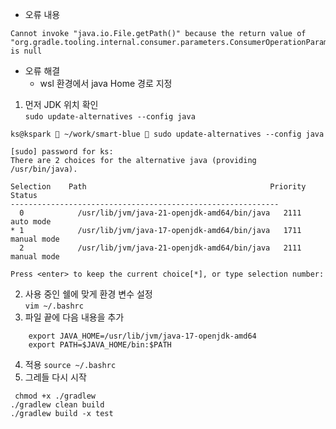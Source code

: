 - 오류 내용
```
Cannot invoke "java.io.File.getPath()" because the return value of "org.gradle.tooling.internal.consumer.parameters.ConsumerOperationParameters.getJavaHome()" is null
```

- 오류 해결
  - wsl 환경에서 java Home 경로 지정
 
    
1. 먼저 JDK 위치 확인 </br>
  ``` sudo update-alternatives --config java ```
  ```
  ks@kspark  ~/work/smart-blue  sudo update-alternatives --config java

  [sudo] password for ks: 
  There are 2 choices for the alternative java (providing /usr/bin/java).

  Selection    Path                                         Priority   Status
  ------------------------------------------------------------
    0            /usr/lib/jvm/java-21-openjdk-amd64/bin/java   2111      auto mode
  * 1            /usr/lib/jvm/java-17-openjdk-amd64/bin/java   1711      manual mode
    2            /usr/lib/jvm/java-21-openjdk-amd64/bin/java   2111      manual mode

  Press <enter> to keep the current choice[*], or type selection number:
  ```

2. 사용 중인 쉘에 맞게 환경 변수 설정 </br>
``` vim ~/.bashrc  ```
3. 파일 끝에 다음 내용을 추가
```
    export JAVA_HOME=/usr/lib/jvm/java-17-openjdk-amd64
    export PATH=$JAVA_HOME/bin:$PATH
```
4. 적용
``` source ~/.bashrc  ```
5. 그레들 다시 시작
```
 chmod +x ./gradlew
./gradlew clean build
./gradlew build -x test
```
